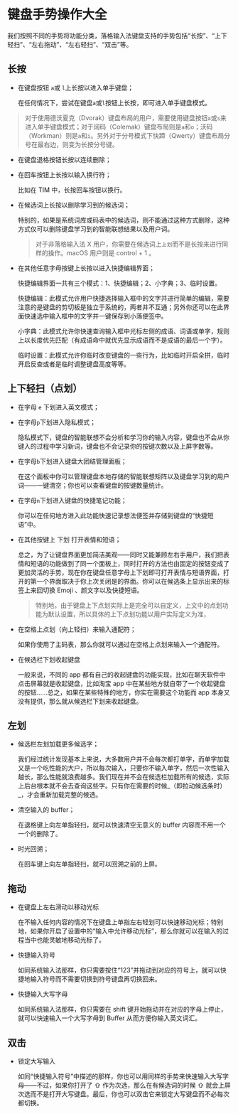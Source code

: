 # 键盘手势操作大全

我们按照不同的手势将功能分类，落格输入法键盘支持的手势包括“长按”、“上下轻扫”、“左右拖动”、“左右轻扫”、“双击”等。

## 长按

* 在键盘按钮 `a`或 `l`上长按以进入单手键盘；

  在任何情况下，尝试在键盘`a`或`l`按钮上长按，即可进入单手键盘模式。

> 对于使用德沃夏克（Dvorak）键盘布局的用户，需要使用键盘按钮`a`或`s`来进入单手键盘模式；对于阔码（Colemak）键盘布局则是`a`和`o`；沃码（Workman）则是`a`和`i`。另外对于分号模式下快蹄（Qwerty）键盘布局分号在最右边，则变为长按分号键。

* 在键盘退格按钮长按以连续删除；
* 在回车按钮上长按以输入换行符；

  比如在 TIM 中，长按回车按钮以换行。

* 在候选词上长按以删除学习到的候选词；

  特别的，如果是系统词库或码表中的候选词，则不能通过这种方式删除，这种方式仅可以删除键盘学习到的智能联想结果以及用户词。

  > 对于非落格输入法 X 用户，你需要在候选词上`上划`而不是长按来进行同样的操作。macOS 用户则是 control + 1 。

* 在其他任意字母按键上长按以进入快捷编辑界面；

  快捷编辑界面一共有三个模式：1、快捷编辑；2、小字典；3、临时设置。

  快捷编辑：此模式允许用户快捷选择输入框中的文字并进行简单的编辑，需要注意的是键盘的剪切板是独立于系统的，两者并不互通；另外你还可以在此界面快速选中输入框中的文字并一键保存到小落便签中。

  小字典：此模式允许你快速查询输入框中光标左侧的成语、词语或单字，规则上以长度优先匹配（有成语命中就优先显示成语而不是成语的最后一个字）。

  临时设置：此模式允许你临时改变键盘的一些行为，比如临时开启全拼，临时开启反查或者是临时调整键盘高度等等。

  

## 上下轻扫（点划）

* 在字母 `e` 下划进入英文模式；
* 在字母`p`下划进入隐私模式；

  隐私模式下，键盘的智能联想不会分析和学习你的输入内容，键盘也不会从你键入的过程中学习新词，键盘也不会记录你的按键次数以及上屏字数等。

* 在字母`b`下划进入键盘大团结管理面板；

  在这个面板中你可以管理键盘本地存储的智能联想矩阵以及键盘学习到的用户词——一键清空；你也可以查看键盘的按键数量统计。

* 在字母`n`下划进入键盘的快捷笔记功能；

  你可以在任何地方进入此功能快速记录想法便签并存储到键盘的“快捷短语”中。

* 在其他按键上 下划 打开表情和短语；

  总之，为了让键盘界面更加简洁美观——同时又能兼顾左右手用户，我们把表情和短语的功能做到了同一个面板上，同时打开的方法也由固定的按钮变成了更加灵活的手势，现在你在键盘任意字母上下划即可打开表情与短语界面，打开的第一个界面取决于你上次关闭是的界面。你可以在候选条上显示出来的标签上来回切换 Emoji 、颜文字以及快捷短语。

  > 特别地，由于键盘上下点划实际上是完全可以自定义，上文中的点划功能为默认设置，所以具体的上下点划功能以用户实际定义为准，

* 在空格上点划（向上轻扫）来输入通配符；

  如果你使用了主码表，那么你就可以通过在空格上点划来输入一个通配符。

* 在候选栏下划收起键盘

  一般来说，不同的 app 都有自己的收起键盘的功能实现，比如在聊天软件中点击屏幕就是收起键盘，比如淘宝 app 中在某些地方就自带了一个收起键盘的按钮……总之，如果在某些特殊的地方，你实在需要这个功能而 app 本身又没有提供，那么就从候选栏下划来收起键盘。

## 左划

* 候选栏左划加载更多候选字；

  我们经过统计发现基本上来说，大多数用户并不会每次都打单字，而单字加载又是一个吃性能的大户，所以每次输入，只要你不输入单字，然后一次性输入越长，那么性能就浪费越多。我们现在并不会在候选栏加载所有的候选，实际上后台根本就不会去查询这些字。只有你在需要的时候_（即拉动候选条时）_，才会重新加载完整的候选。

* 清空输入的 buffer；

  在退格键上向左单指轻扫，就可以快速清空无意义的 buffer 内容而不用一个一个的删除了。

* 时光回溯；

  在回车键上向左单指轻扫，就可以回溯之前的上屏。

## 拖动

* 在键盘上左右滑动以移动光标

  在不输入任何内容的情况下在键盘上单指左右轻划可以快速移动光标；特别地，如果你开启了设置中的“输入中允许移动光标”，那么你就可以在输入的过程当中也能灵敏地移动光标了。

* 快捷输入符号

  如同系统输入法那样，你只需要按住“123”并拖动到对应的符号上，就可以快捷地输入符号而不需要切换到符号键盘再切换回来。

* 快捷输入大写字母

  如同系统输入法那样，你只需要在 shift 键开始拖动并在对应的字母上停止，就可以快速输入一个大写字母到 Buffer 从而方便你输入英文词汇。

## 双击

* 锁定大写输入

  如同“快捷输入符号”中描述的那样，你也可以用同样的手势来快速输入大写字母——不过，如果你打开了 ⇧ 作为次选，那么在有候选词的时候 ⇧ 就会上屏次选而不是打开大写键盘。最后，你也可以双击它来锁定大写键盘而不必每次都切换。

